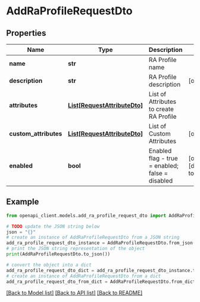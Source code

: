 # AddRaProfileRequestDto


## Properties

Name | Type | Description | Notes
------------ | ------------- | ------------- | -------------
**name** | **str** | RA Profile name | 
**description** | **str** | RA Profile description | [optional] 
**attributes** | [**List[RequestAttributeDto]**](RequestAttributeDto.md) | List of Attributes to create RA Profile | 
**custom_attributes** | [**List[RequestAttributeDto]**](RequestAttributeDto.md) | List of Custom Attributes | [optional] 
**enabled** | **bool** | Enabled flag - true &#x3D; enabled; false &#x3D; disabled | [optional] [default to False]

## Example

```python
from openapi_client.models.add_ra_profile_request_dto import AddRaProfileRequestDto

# TODO update the JSON string below
json = "{}"
# create an instance of AddRaProfileRequestDto from a JSON string
add_ra_profile_request_dto_instance = AddRaProfileRequestDto.from_json(json)
# print the JSON string representation of the object
print(AddRaProfileRequestDto.to_json())

# convert the object into a dict
add_ra_profile_request_dto_dict = add_ra_profile_request_dto_instance.to_dict()
# create an instance of AddRaProfileRequestDto from a dict
add_ra_profile_request_dto_from_dict = AddRaProfileRequestDto.from_dict(add_ra_profile_request_dto_dict)
```
[[Back to Model list]](../README.md#documentation-for-models) [[Back to API list]](../README.md#documentation-for-api-endpoints) [[Back to README]](../README.md)


